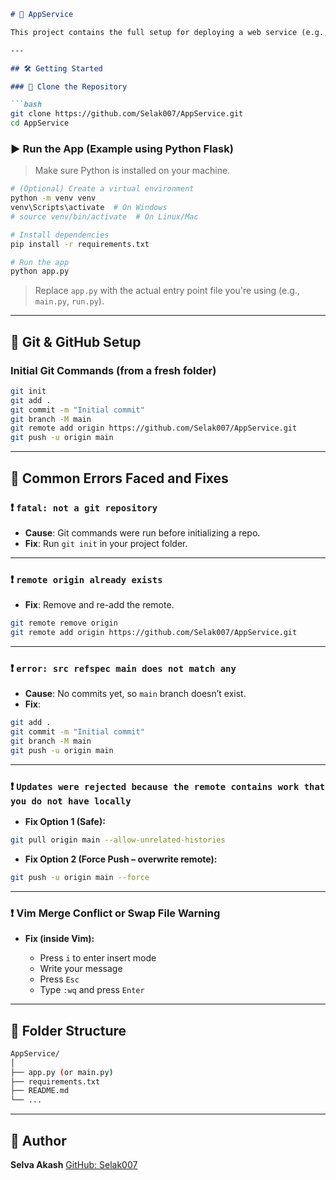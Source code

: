 ````markdown
# 🚀 AppService

This project contains the full setup for deploying a web service (e.g., Flask or FastAPI) using Git and GitHub, along with steps to run the app and solve common version control issues.

---

## 🛠️ Getting Started

### 📁 Clone the Repository

```bash
git clone https://github.com/Selak007/AppService.git
cd AppService
````

### ▶️ Run the App (Example using Python Flask)

> Make sure Python is installed on your machine.

```bash
# (Optional) Create a virtual environment
python -m venv venv
venv\Scripts\activate  # On Windows
# source venv/bin/activate  # On Linux/Mac

# Install dependencies
pip install -r requirements.txt

# Run the app
python app.py
```

> Replace `app.py` with the actual entry point file you're using (e.g., `main.py`, `run.py`).

---

## 🔧 Git & GitHub Setup

### Initial Git Commands (from a fresh folder)

```bash
git init
git add .
git commit -m "Initial commit"
git branch -M main
git remote add origin https://github.com/Selak007/AppService.git
git push -u origin main
```

---

## 🧱 Common Errors Faced and Fixes

### ❗ `fatal: not a git repository`

* **Cause**: Git commands were run before initializing a repo.
* **Fix**: Run `git init` in your project folder.

---

### ❗ `remote origin already exists`

* **Fix**: Remove and re-add the remote.

```bash
git remote remove origin
git remote add origin https://github.com/Selak007/AppService.git
```

---

### ❗ `error: src refspec main does not match any`

* **Cause**: No commits yet, so `main` branch doesn’t exist.
* **Fix**:

```bash
git add .
git commit -m "Initial commit"
git branch -M main
git push -u origin main
```

---

### ❗ `Updates were rejected because the remote contains work that you do not have locally`

* **Fix Option 1 (Safe):**

```bash
git pull origin main --allow-unrelated-histories
```

* **Fix Option 2 (Force Push – overwrite remote):**

```bash
git push -u origin main --force
```

---

### ❗ Vim Merge Conflict or Swap File Warning

* **Fix (inside Vim):**

  * Press `i` to enter insert mode
  * Write your message
  * Press `Esc`
  * Type `:wq` and press `Enter`

---

## 📂 Folder Structure

```bash
AppService/
│
├── app.py (or main.py)
├── requirements.txt
├── README.md
└── ...
```

---

## 🧠 Author

**Selva Akash**
[GitHub: Selak007](https://github.com/Selak007)


